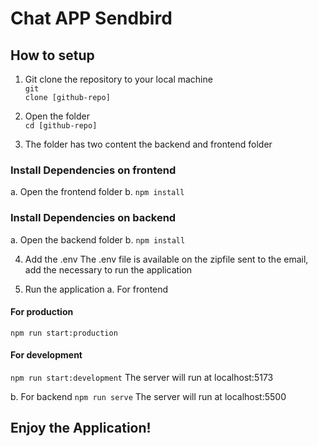 # Chat APP Sendbird

## How to setup
1. Git clone the repository to your local machine<br>
<code>git clone [github-repo]</code>

2. Open the folder<br>
<code>cd [github-repo]</code>

3. The folder has two content the backend and frontend folder
### Install Dependencies on frontend
a. Open the frontend folder
b. <code>npm install</code>

### Install Dependencies on backend
a. Open the backend folder
b. <code>npm install</code>

4. Add the .env
The .env file is available on the zipfile sent to the email, add the necessary to run the application

5. Run the application
a. For frontend
#### For production
<code>npm run start:production</code>

#### For development
<code>npm run start:development</code>
The server will run at localhost:5173

b. For backend
<code>npm run serve</code>
The server will run at localhost:5500


## Enjoy the Application!

